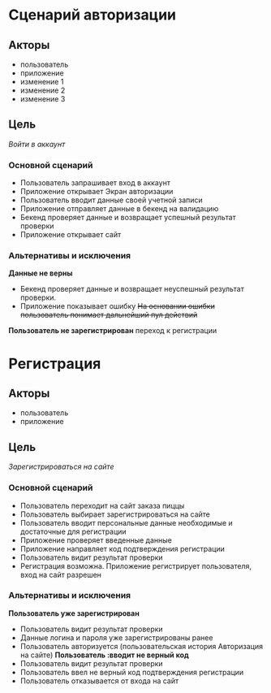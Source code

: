 # Сценарий авторизации
## Акторы
* пользователь
* приложение
* изменение 1
* изменение 2
* изменение 3

## Цель
*Войти в аккаунт*

### Основной сценарий
* Пользователь запрашивает вход в аккаунт
* Приложение открывает Экран авторизации
* Пользователь вводит данные своей учетной записи
* Приложение отправляет данные в бекенд на валидацию
* Бекенд проверяет данные и возвращает успешный результат проверки
* Приложение открывает сайт
### Альтернативы и исключения
**Данные не верны**
* Бекенд проверяет данные и возвращает неуспешный результат проверки.
* Приложение показывает ошибку
  ~~На основании ошибки пользователь понимает дальнейший пул действий~~

**Пользователь не зарегистрирован** переход к регистрации
  
# Регистрация

## Акторы 
* пользователь
* приложение

## Цель
*Зарегистрироваться на сайте*

### Основной сценарий

* Пользователь переходит на сайт заказа пиццы
* Пользователь выбирает зарегистрироваться на сайте
* Пользователь вводит персональные данные необходимые и достаточные для регистрации
* Приложение проверяет введенные данные
* Приложение направляет код подтверждения регистрации
* Пользователь видит результат проверки
* Регистрация возможна. Приложение регистрирует пользователя, вход на сайт разрешен

###  Альтернативы и исключения 
**Пользователь уже зарегистрирован**
* Пользователь видит результат проверки 
* Данные логина и пароля уже зарегистрированы ранее
* Пользователь авторизуется  (пользовательская история Авторизация на сайте) 
**Пользователь :вводит не верный код**
* Пользователь видит результат проверки 
* Пользователь ввел не верный код подтверждения регистрации
* Пользователь отказывается от входа на сайт
